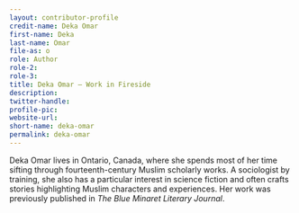 ```yaml
---
layout: contributor-profile
credit-name: Deka Omar
first-name: Deka
last-name: Omar
file-as: o
role: Author
role-2:
role-3:
title: Deka Omar — Work in Fireside
description:
twitter-handle: 
profile-pic: 
website-url:
short-name: deka-omar
permalink: deka-omar
---
```

Deka Omar lives in Ontario, Canada, where she spends most of her time sifting through fourteenth-century Muslim scholarly works. A sociologist by training, she also has a particular interest in science fiction and often crafts stories highlighting Muslim characters and experiences. Her work was previously published in _The Blue Minaret Literary Journal_.

